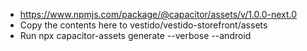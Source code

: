 - https://www.npmjs.com/package/@capacitor/assets/v/1.0.0-next.0
- Copy the contents here to vestido/vestido-storefront/assets
- Run npx capacitor-assets generate --verbose --android